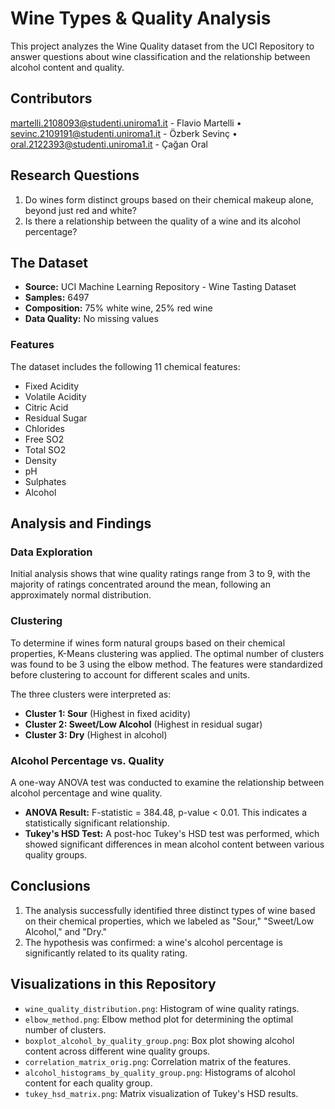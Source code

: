 # Wine Types & Quality Analysis

This project analyzes the Wine Quality dataset from the UCI Repository to answer questions about wine classification and the relationship between alcohol content and quality.

## Contributors

martelli.2108093@studenti.uniroma1.it - Flavio Martelli • sevinc.2109191@studenti.uniroma1.it - Özberk Sevinç • oral.2122393@studenti.uniroma1.it - Çağan Oral

## Research Questions

1.  Do wines form distinct groups based on their chemical makeup alone, beyond just red and white?
2.  Is there a relationship between the quality of a wine and its alcohol percentage?

## The Dataset

*   **Source:** UCI Machine Learning Repository - Wine Tasting Dataset
*   **Samples:** 6497
*   **Composition:** 75% white wine, 25% red wine
*   **Data Quality:** No missing values

### Features

The dataset includes the following 11 chemical features:
- Fixed Acidity
- Volatile Acidity
- Citric Acid
- Residual Sugar
- Chlorides
- Free SO2
- Total SO2
- Density
- pH
- Sulphates
- Alcohol

## Analysis and Findings

### Data Exploration

Initial analysis shows that wine quality ratings range from 3 to 9, with the majority of ratings concentrated around the mean, following an approximately normal distribution.

### Clustering

To determine if wines form natural groups based on their chemical properties, K-Means clustering was applied. The optimal number of clusters was found to be 3 using the elbow method. The features were standardized before clustering to account for different scales and units.

The three clusters were interpreted as:
*   **Cluster 1: Sour** (Highest in fixed acidity)
*   **Cluster 2: Sweet/Low Alcohol** (Highest in residual sugar)
*   **Cluster 3: Dry** (Highest in alcohol)

### Alcohol Percentage vs. Quality

A one-way ANOVA test was conducted to examine the relationship between alcohol percentage and wine quality.

*   **ANOVA Result:** F-statistic = 384.48, p-value < 0.01. This indicates a statistically significant relationship.
*   **Tukey's HSD Test:** A post-hoc Tukey's HSD test was performed, which showed significant differences in mean alcohol content between various quality groups.

## Conclusions

1.  The analysis successfully identified three distinct types of wine based on their chemical properties, which we labeled as "Sour," "Sweet/Low Alcohol," and "Dry."
2.  The hypothesis was confirmed: a wine's alcohol percentage is significantly related to its quality rating.

## Visualizations in this Repository

*   `wine_quality_distribution.png`: Histogram of wine quality ratings.
*   `elbow_method.png`: Elbow method plot for determining the optimal number of clusters.
*   `boxplot_alcohol_by_quality_group.png`: Box plot showing alcohol content across different wine quality groups.
*   `correlation_matrix_orig.png`: Correlation matrix of the features.
*   `alcohol_histograms_by_quality_group.png`: Histograms of alcohol content for each quality group.
*   `tukey_hsd_matrix.png`: Matrix visualization of Tukey's HSD results.
